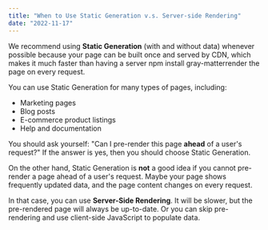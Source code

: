 ```yaml
---
title: "When to Use Static Generation v.s. Server-side Rendering"
date: "2022-11-17"
---
```


We recommend using **Static Generation** (with and without data) whenever possible because your page can be built once and served by CDN, which makes it much faster than having a server npm install gray-matterrender the page on every request.

You can use Static Generation for many types of pages, including:

- Marketing pages
- Blog posts
- E-commerce product listings
- Help and documentation

You should ask yourself: "Can I pre-render this page **ahead** of a user's request?" If the answer is yes, then you should choose Static Generation.

On the other hand, Static Generation is **not** a good idea if you cannot pre-render a page ahead of a user's request. Maybe your page shows frequently updated data, and the page content changes on every request.

In that case, you can use **Server-Side Rendering**. It will be slower, but the pre-rendered page will always be up-to-date. Or you can skip pre-rendering and use client-side JavaScript to populate data.
